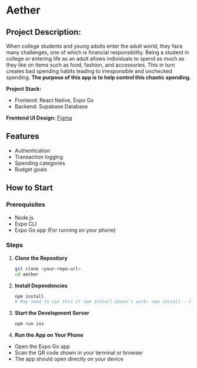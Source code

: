 # Aether

## Project Description:
When college students and young adults enter the adult world, they face many challenges, one of which is financial responsibility. Being a student in college or entering life as an adult allows individuals to spend as much as they like on items such as food, fashion, and accessories. This in turn creates bad spending habits leading to irresponsible and unchecked spending. **The purpose of this app is to help control this chaotic spending.**

**Project Stack:**
- Frontend: React Native, Expo Go
- Backend: Supabase Database

**Frontend UI Design:** [Figma](https://www.figma.com/design/RBDknIkpOk0yTAVKn9heiV/Aether-Wireframe?node-id=0-1&t=QVBbwFjnrl0KaPaX-1)

## Features  
- Authentication
- Transaction logging
- Spending categories
- Budget goals

## How to Start
### Prerequisites
- Node.js 
- Expo CLI
- Expo Go app (For running on your phone)

### Steps
1. **Clone the Repository**  
   ```bash
   git clone <your-repo-url>
   cd aether

2. **Install Dependencies**
   ```bash
   npm install
   # May need to use this if npm install doesn't work: npm install --legacy-peer-deps

3. **Start the Development Server**
   ```bash
   npm run ios

4. **Run the App on Your Phone**
- Open the Expo Go app
- Scan the QR code shown in your terminal or browser
- The app should open directly on your device
